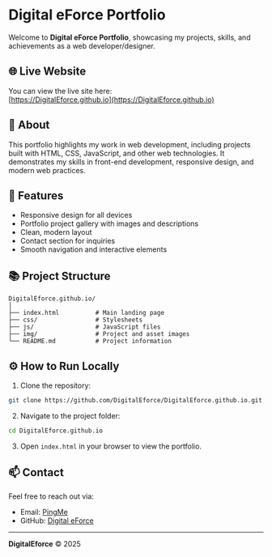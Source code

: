 # Digital eForce Portfolio

Welcome to **Digital eForce Portfolio**, showcasing my projects, skills, and achievements as a web developer/designer.

## 🌐 Live Website

You can view the live site here:  
[https://DigitalEforce.github.io](https://DigitalEforce.github.io)

## 💼 About

This portfolio highlights my work in web development, including projects built with HTML, CSS, JavaScript, and other web technologies. It demonstrates my skills in front-end development, responsive design, and modern web practices.

## 🔧 Features

- Responsive design for all devices
- Portfolio project gallery with images and descriptions
- Clean, modern layout
- Contact section for inquiries
- Smooth navigation and interactive elements

## 📚 Project Structure

```
DigitalEforce.github.io/
│
├── index.html          # Main landing page
├── css/                # Stylesheets
├── js/                 # JavaScript files
├── img/                # Project and asset images
└── README.md           # Project information
```

## ⚙ How to Run Locally

1. Clone the repository:
```bash
git clone https://github.com/DigitalEforce/DigitalEforce.github.io.git
```
2. Navigate to the project folder:
```bash
cd DigitalEforce.github.io
```
3. Open `index.html` in your browser to view the portfolio.

## 📫 Contact

Feel free to reach out via:

- Email: [PingMe](nrehman86@gmail.com)
- GitHub: [Digital eForce](https://github.com/DigitalEforce)

---

**DigitalEforce** © 2025

